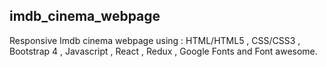 ## imdb_cinema_webpage
Responsive Imdb cinema webpage using : HTML/HTML5 , CSS/CSS3 , Bootstrap 4 , Javascript , React , Redux , Google Fonts and Font awesome.

